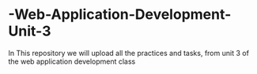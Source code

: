 # -Web-Application-Development-Unit-3
In This repository we will upload all the practices and tasks, from unit 3 of the web application development class
